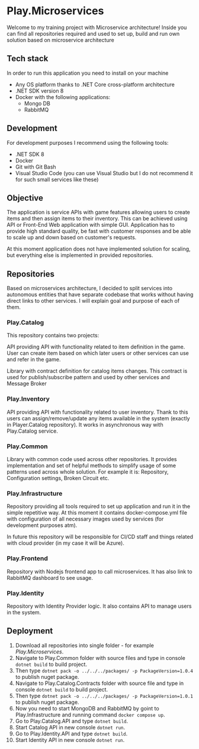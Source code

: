 # Play.Microservices

Welcome to my training project with Microservice architecture!
Inside you can find all repositories required and used to set up, build and run own solution based on microservice architecture

## Tech stack

In order to run this application you need to install on your machine
- Any OS platform thanks to .NET Core cross-platform architecture
- .NET SDK version 8
- Docker with the following applications:
    - Mongo DB
    - RabbitMQ

## Development

For development purposes I recommend using the following tools:
- .NET SDK 8
- Docker
- Git with Git Bash
- Visual Studio Code (you can use Visual Studio but I do not recommend it for such small services like these)

## Objective

The application is service APIs with game features allowing users to create items and then assign items to their inventory.
This can be achieved using API or Front-End Web application with simple GUI.
Application has to provide high standard quality, be fast with customer responses and be able to scale up and down based on customer's requests.

At this moment application does not have implemented solution for scaling, but everything else is implemented in provided repositories.

## Repositories

Based on microservices architecture, I decided to split services into autonomous entities that have separate codebase that works without having direct links to other services. I will explain goal and purpose of each of them.

### Play.Catalog

This repository contains two projects:

API providing API with functionality related to item definition in the game.
User can create item based on which later users or other services can use and refer in the game.

Library with contract definition for catalog items changes.
This contract is used for publish/subscribe pattern and used by other services and Message Broker

### Play.Inventory

API providing API with functionality related to user inventory.
Thank to this users can assign/remove/update any items available in the system (exactly in Player.Catalog repository).
It works in asynchronous way with Play.Catalog service.

### Play.Common

Library with common code used across other repositories.
It provides implementation and set of helpful methods to simplify usage of some patterns used across whole solution.
For example it is: Repository, Configuration settings, Broken Circuit etc.

### Play.Infrastructure

Repository providing all tools required to set up application and run it in the simple repetitive way.
At this moment it contains docker-compose.yml file with configuration of all necessary images used by services (for development purposes atm).

In future this repository will be responsible for CI/CD staff and things related with cloud provider (in my case it will be Azure).

### Play.Frontend

Repository with Nodejs frontend app to call microservices.
It has also link to RabbitMQ dashboard to see usage.

### Play.Identity

Repository with Identity Provider logic.
It also contains API to manage users in the system.

## Deployment

1. Download all repositories into single folder - for example *Play.Microservices*.
2. Navigate to Play.Common folder with source files and type in console `dotnet build` to build project.
3. Then type `dotnet pack -o ../../../packages/ -p PackageVersion=1.0.4` to publish nuget package.
4. Navigate to Play.Catalog.Contracts folder with source file and type in console `dotnet build` to build project.
5. Then type `dotnet pack -o ../../../packages/ -p PackageVersion=1.0.1` to publish nuget package.
6. Now you need to start MongoDB and RabbitMQ by goint to Play.Infrastructure and running command `docker compose up`.
7. Go to Play.Catalog.API and type `dotnet build`.
8. Start Catalog API in new console `dotnet run`.
9. Go to Play.Identity.API and type `dotnet build`.
10. Start Identity API in new console `dotnet run`.

